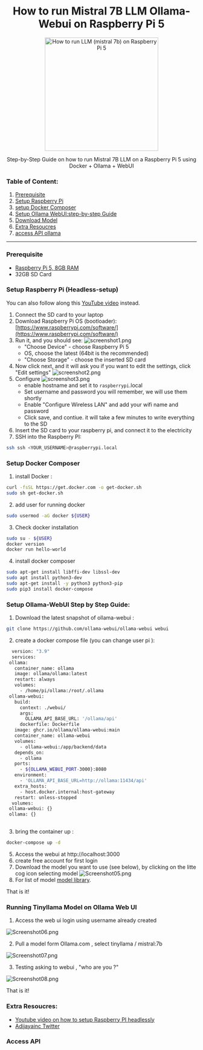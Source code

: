 <div align="center">

# How to run Mistral 7B  LLM Ollama-Webui on Raspberry Pi 5

  <img src="./images/raspberrypi.jpg" alt="How to run LLM (mistral 7b) on Raspberry Pi 5" width="300px" />

Step-by-Step Guide on how to run Mistral 7B LLM  on a Raspberry Pi 5 using Docker + Ollama + WebUI

</div>

### Table of Content:

1. [Prerequisite](#prerequisite)
2. [Setup Raspberry Pi](#setup-raspberry-pi-headless-setup)
3. [setup Docker Composer](#setup-docker-composer)
4. [Setup Ollama WebUI:step-by-step Guide](#setup-ollama-webui-step-by-step-guide)
5. [Download Model](#Download-Model-on-Ollama-Web-Ui)
6. [Extra Resoucres](#extra-resoucres)
7. [access API ollama](#access-api)
---

### Prerequisite

- [Raspberry Pi 5, 8GB RAM](https://www.raspberrypi.com/products/raspberry-pi-5/)
- 32GB SD Card

### Setup Raspberry Pi (Headless-setup)

You can also follow along this [YouTube video](https://www.youtube.com/watch?v=9fEnvDgxwbI) instead.

1. Connect the SD card to your laptop
2. Download Raspberry Pi OS (bootloader): [https://www.raspberrypi.com/software/](https://www.raspberrypi.com/software/)
3. Run it, and you should see:
   ![screenshot1.png](./images/Screenshot01.png)
   - "Choose Device" - choose Raspberry Pi 5
   - OS, choose the latest (64bit is the recommended)
   - "Choose Storage" - choose the inserted SD card
4. Now click next, and it will ask you if you want to edit the settings, click "Edit settings"
   ![screenshot2.png](./images/Screenshot02.png)
5. Configure
   ![screenshot3.png](./images/Screenshot03.png)
   - enable hostname and set it to `raspberrypi`.local
   - Set username and password you will remember, we will use them shortly
   - Enable "Configure Wireless LAN" and add your wifi name and password
   - Click save, and contiue. it will take a few minutes to write everything to the SD
6. Insert the SD card to your raspberry pi, and connect it to the electricity
7. SSH into the Raspberry PI:

```bash
ssh ssh <YOUR_USERNAME>@raspberrypi.local
```
### Setup Docker Composer

1. install Docker : 

```bash 
curl -fsSL https://get.docker.com -o get-docker.sh
sudo sh get-docker.sh
```
2. add user for running docker 

```bash
sudo usermod -aG docker ${USER}
```

3. Check docker installation 

```bash
sudo su - ${USER}
docker version
docker run hello-world
```
4. install docker composer 

```bash
sudo apt-get install libffi-dev libssl-dev
sudo apt install python3-dev
sudo apt-get install -y python3 python3-pip
sudo pip3 install docker-compose
```

### Setup Ollama-WebUI Step by Step Guide:

1. Download the latest snapshot of ollama-webui :  

```bash
git clone https://github.com/ollama-webui/ollama-webui webui
```

2. create a docker compose file (you can change user pi ):

```bash
  version: "3.9"
  services:
 ollama:
   container_name: ollama
   image: ollama/ollama:latest
   restart: always
   volumes:
     - /home/pi/ollama:/root/.ollama
 ollama-webui:
   build:
     context: ./webui/
     args:
       OLLAMA_API_BASE_URL: '/ollama/api'
     dockerfile: Dockerfile
   image: ghcr.io/ollama/ollama-webui:main
   container_name: ollama-webui
   volumes:
     - ollama-webui:/app/backend/data
   depends_on:
     - ollama
   ports:
     - ${OLLAMA_WEBUI_PORT-3000}:8080
   environment:
     - 'OLLAMA_API_BASE_URL=http://ollama:11434/api'
   extra_hosts:
     - host.docker.internal:host-gateway
   restart: unless-stopped
  volumes:
 ollama-webui: {}
 ollama: {}
 
 ```
3. bring the container up : 

```bash 
docker-compose up -d 
```
5. Access the webui at http://localhost:3000
6. create free account for first login 
7. Download the model you want to use (see below), by clicking on the litte cog icon selecting model
   ![Screenshot05.png](./images/Screenshot05.png)
8. For list of model [model library](https://github.com/ollama/ollama#Model-Library).

That is it!

### Running Tinyllama Model on Ollama Web UI

1. Access the web ui login using username already created

![Screenshot06.png](./images/Screenshot06.png)

2. Pull a model form Ollama.com , select tinyllama / mistral:7b

![Screenshot07.png](./images/Screenshot07.png)

3. Testing asking to webui , "who are you ?"

![Screenshot08.png](./images/Screenshot08.png)

That is it!

### Extra Resoucres:

- [Youtube video on how to setup Raspberry PI headlessly](https://www.youtube.com/watch?v=9fEnvDgxwbI)
- [Adijayainc Twitter](https://twitter.com/adijayainc)

### Access API